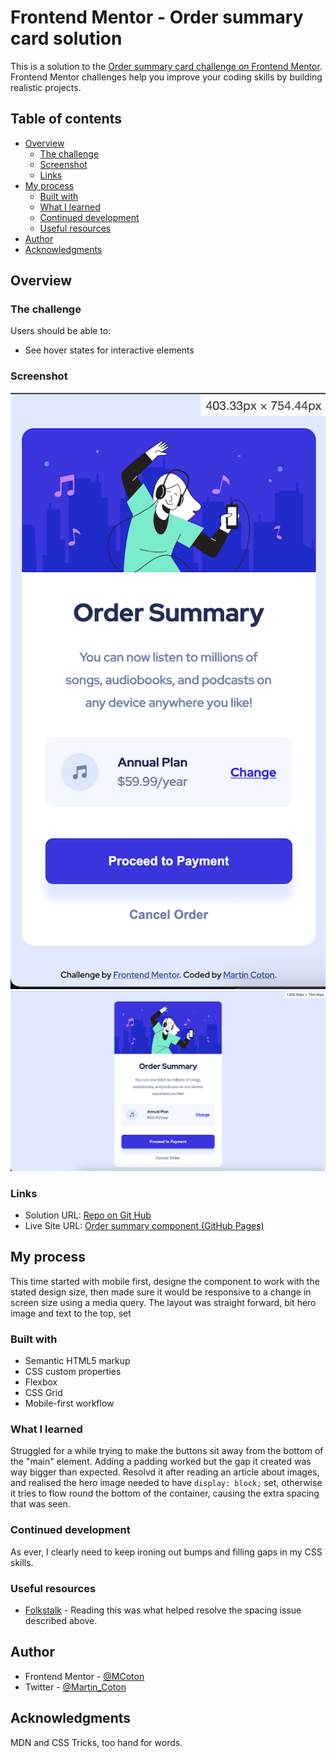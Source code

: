 # Frontend Mentor - Order summary card solution

This is a solution to the [Order summary card challenge on Frontend Mentor](https://www.frontendmentor.io/challenges/order-summary-component-QlPmajDUj). Frontend Mentor challenges help you improve your coding skills by building realistic projects. 

## Table of contents

- [Overview](#overview)
  - [The challenge](#the-challenge)
  - [Screenshot](#screenshot)
  - [Links](#links)
- [My process](#my-process)
  - [Built with](#built-with)
  - [What I learned](#what-i-learned)
  - [Continued development](#continued-development)
  - [Useful resources](#useful-resources)
- [Author](#author)
- [Acknowledgments](#acknowledgments)

## Overview

### The challenge

Users should be able to:

- See hover states for interactive elements

### Screenshot

![](./screenshots/Mobile_screenshot.png)
![](./screenshots/Desktop_screenshot.png)

### Links

- Solution URL: [Repo on Git Hub](https://github.com/MCoton/order_sum_component)
- Live Site URL: [Order summary component (GitHub Pages)](https://mcoton.github.io/order_sum_component/)

## My process
This time started with mobile first, designe the component to work with the stated design size, then made sure it would be responsive to a change in screen size using a media query.
The layout was straight forward, bit hero image and text to the top, set

### Built with

- Semantic HTML5 markup
- CSS custom properties
- Flexbox
- CSS Grid
- Mobile-first workflow

### What I learned

Struggled for a while trying to make the buttons sit away from the bottom of the "main" element. Adding a padding worked but the gap it created was way bigger than expected.
Resolvd it after reading an article about images, and realised the hero image needed to have `display: block;` set, otherwise it tries to flow round the bottom of the container, causing the extra spacing that was seen.

### Continued development

As ever, I clearly need to keep ironing out bumps and filling gaps in my CSS skills.

### Useful resources

- [Folkstalk](https://www.folkstalk.com/2022/10/image-inside-div-has-extra-space-below-the-image-with-code-examples.html) - Reading this was what helped resolve the spacing issue described above.

## Author

- Frontend Mentor - [@MCoton](https://www.frontendmentor.io/profile/MCoton)
- Twitter - [@Martin_Coton](https://www.twitter.com/Martin_Coton)

## Acknowledgments

MDN and CSS Tricks, too hand for words.